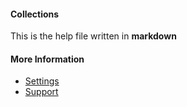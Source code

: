 #### Collections

This is the help file written in **markdown**

#### More Information

- [Settings](/settings)
- [Support](/support)
